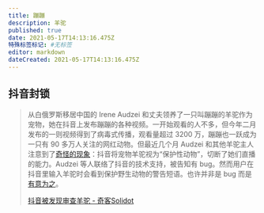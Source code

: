```yaml
---
title: 蹦蹦
description: 羊驼
published: true
date: 2021-05-17T14:13:16.475Z
特殊标签标记: #无标签
editor: markdown
dateCreated: 2021-05-17T14:13:16.475Z
---
```


## 抖音封锁

> 从白俄罗斯移居中国的 Irene Audzei 和丈夫领养了一只叫蹦蹦的羊驼作为宠物，她在抖音上发布蹦蹦的各种视频。一开始观看的人不多，但今年二月发布的一则视频得到了病毒式传播，观看量超过 3200 万，蹦蹦也一跃成为一只有 90 多万人关注的网红动物。但最近几个月 Audzei 和其他羊驼主人注意到了[奇怪的现象](https://web.archive.org/web/20210514082100/https://restofworld.org/2021/alpacas-tiktok-china-douyin/)：抖音将宠物羊驼视为“保护性动物”，切断了她们直播的能力。Audzei 等人联络了抖音的技术支持，被告知有 bug。然而用户在抖音里输入羊驼时会看到保护野生动物的警告短语。也许并非是 bug 而是[有意为之](https://web.archive.org/web/20210516205428/https://www.theregister.com/2021/05/14/chinese_ai_censoring_some_livestreamed/)。 
>
> [抖音被发现审查羊驼 - 奇客Solidot](https://web.archive.org/web/20210517135920/https://www.solidot.org/story?sid=67771)